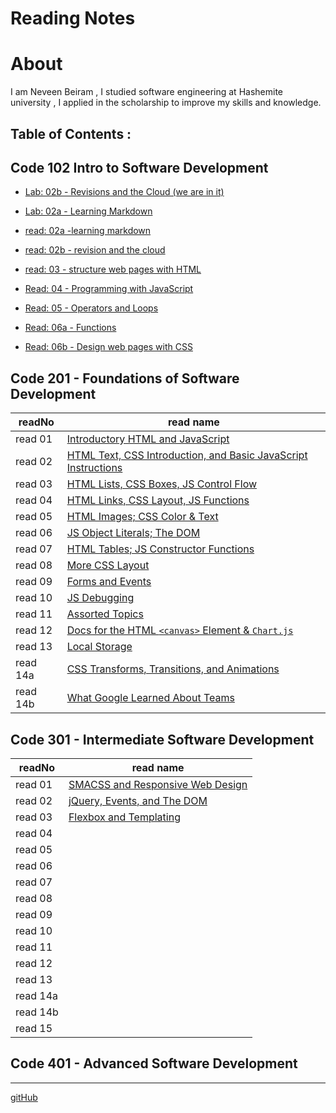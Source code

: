 # Reading Notes
# About
I am Neveen Beiram , I studied software engineering at Hashemite university , I applied in the scholarship to improve my skills and knowledge.

## Table of Contents :

## Code 102 Intro to Software Development

* [Lab: 02b - Revisions and the Cloud (we are in it)](README.md) 

* [Lab: 02a - Learning Markdown](Lab02a.md)

* [read: 02a -learning markdown](Read02a.md)

* [read: 02b - revision and the cloud](Read02b.md)

* [read: 03 - structure web pages with HTML](Read03.md)

* [Read: 04 - Programming with JavaScript](Read04.md)

* [Read: 05 - Operators and Loops](Read05.md)

* [Read: 06a - Functions](Read06a.md)

* [Read: 06b - Design web pages with CSS](Read06b.md)

## Code 201 - Foundations of Software Development



| readNo  | read name                                                                   |
|    ---  |  ---                                                                        |
| read 01 |[Introductory HTML and JavaScript](class-01.md)                              |
| read 02 |[HTML Text, CSS Introduction, and Basic JavaScript Instructions](class-02.md)|
| read 03 |[HTML Lists, CSS Boxes, JS Control Flow](class-03.md)                        |
| read 04 |[HTML Links, CSS Layout, JS Functions](class-04.md)                          |
| read 05 |[HTML Images; CSS Color & Text](class-05)                                    |
| read 06 |[JS Object Literals; The DOM](class-06.md)                                   |
| read 07 |[HTML Tables; JS Constructor Functions](class-07.md)                         |
| read 08 |[More CSS Layout](class-08.md)                                               |
| read 09 |[Forms and Events](class-09.md)                                              |
| read 10 |[JS Debugging](class-10.md)                                                  |
| read 11 |[Assorted Topics](class-11.md)                                               |
| read 12 |[Docs for the HTML `<canvas>` Element & `Chart.js`](class-12.md)             |
| read 13 |[Local Storage](class-13.md)                                                 | 
| read 14a|[CSS Transforms, Transitions, and Animations](class-14a.md)                  |
| read 14b|[What Google Learned About Teams](class-14b.md)                              |



## Code 301 - Intermediate Software Development


| readNo  | read name                                                                   |
|    ---  |  ---                                                                        |
| read 01 |[SMACSS and Responsive Web Design](301read01.md)                             |
| read 02 |[jQuery, Events, and The DOM](301read02)                                     |
| read 03 |[Flexbox and Templating](301read03)                                          |
| read 04 |                                                           |
| read 05 |                                    |
| read 06 |                                   |
| read 07 |                         |
| read 08 |                                              |
| read 09 |                                             |
| read 10 |                                                |
| read 11 |                                             |
| read 12 |          |
| read 13 |                                             | 
| read 14a|                 |
| read 14b|                             |
| read 15 |                  |


## Code 401 - Advanced Software Development


*****

[gitHub](https://github.com/NeveenBeiram)

